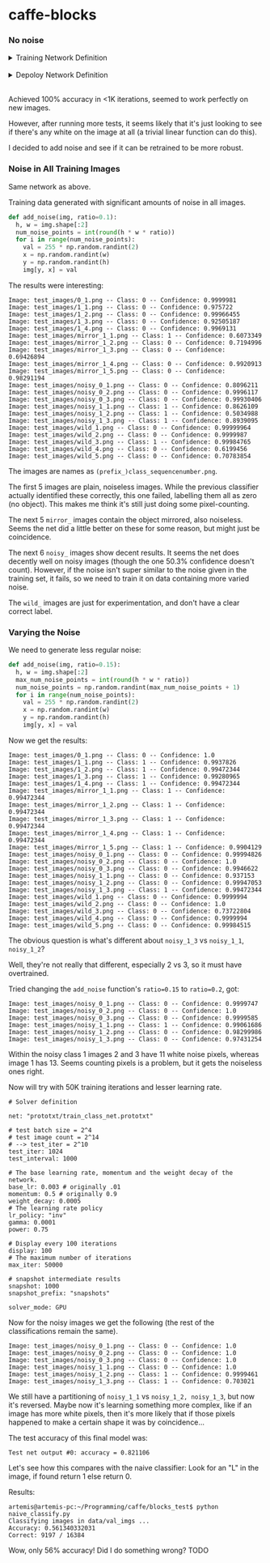 # caffe-blocks

### No noise

<details>
  <summary>Training Network Definition</summary><p>
  
```
name: "CaffeNet"
layer {
  name: "data"
  type: "Data"
  top: "data"
  top: "label"
  include {
    phase: TRAIN
  }
  transform_param {
    mirror: true
    crop_size: 16
  }
  data_param {
    source: "/home/artemis/Programming/caffe/blocks_test/data/train_image_db"
    batch_size: 64
    backend: LMDB
  }
}
layer {
  name: "data"
  type: "Data"
  top: "data"
  top: "label"
  include {
    phase: TEST
  }
  transform_param {
    mirror: false
    crop_size: 16
  }
  data_param {
    source: "/home/artemis/Programming/caffe/blocks_test/data/val_image_db"
    batch_size: 16
    backend: LMDB
  }
}
layer {
  name: "conv1"
  type: "Convolution"
  bottom: "data"
  top: "conv1"
  param {
    lr_mult: 1
    decay_mult: 1
  }
  param {
    lr_mult: 2
    decay_mult: 0
  }
  convolution_param {
    num_output: 16
    kernel_size: 1
    stride: 1
    weight_filler {
      type: "gaussian"
      std: 0.01
    }
    bias_filler {
      type: "constant"
      value: 0
    }
  }
}
layer {
  name: "relu1"
  type: "ReLU"
  bottom: "conv1"
  top: "conv1"
}
layer {
  name: "pool1"
  type: "Pooling"
  bottom: "conv1"
  top: "pool1"
  pooling_param {
    pool: MAX
    kernel_size: 1
    stride: 1
  }
}
layer {
  name: "fc2"
  type: "InnerProduct"
  bottom: "pool1"
  top: "fc2"
  param {
    lr_mult: 1
    decay_mult: 1
  }
  param {
    lr_mult: 2
    decay_mult: 0
  }
  inner_product_param {
    num_output: 256
    weight_filler {
      type: "gaussian"
      std: 0.005
    }
    bias_filler {
      type: "constant"
      value: 1
    }
  }
}
layer {
  name: "relu2"
  type: "ReLU"
  bottom: "fc2"
  top: "fc2"
}
layer {
  name: "fc3"
  type: "InnerProduct"
  bottom: "fc2"
  top: "fc3"
  param {
    lr_mult: 1
    decay_mult: 1
  }
  param {
    lr_mult: 2
    decay_mult: 0
  }
  inner_product_param {
    num_output: 16
    weight_filler {
      type: "gaussian"
      std: 0.005
    }
    bias_filler {
      type: "constant"
      value: 1
    }
  }
}
layer {
  name: "relu3"
  type: "ReLU"
  bottom: "fc3"
  top: "fc3"
}
layer {
  name: "fc4"
  type: "InnerProduct"
  bottom: "fc3"
  top: "fc4"
  param {
    lr_mult: 1
    decay_mult: 1
  }
  param {
    lr_mult: 2
    decay_mult: 0
  }
  inner_product_param {
    num_output: 2
    weight_filler {
      type: "gaussian"
      std: 0.005
    }
    bias_filler {
      type: "constant"
      value: 1
    }
  }
}
layer {
  name: "accuracy"
  type: "Accuracy"
  bottom: "fc4"
  bottom: "label"
  top: "accuracy"
  include {
    phase: TEST
  }
}
layer {
  name: "loss"
  type: "SoftmaxWithLoss"
  bottom: "fc4"
  bottom: "label"
  top: "loss"
}
```
</p></details><br/>

<details>
  <summary>Depoloy Network Definition</summary><p>
  
```
name: "CaffeNet"
layer {
  name: "data"
  type: "Input"
  top: "data"
  input_param { shape: { dim: 1 dim: 1 dim: 16 dim: 16 } }
}
layer {
  name: "conv1"
  type: "Convolution"
  bottom: "data"
  top: "conv1"
  param {
    lr_mult: 1
    decay_mult: 1
  }
  param {
    lr_mult: 2
    decay_mult: 0
  }
  convolution_param {
    num_output: 16
    kernel_size: 1
    stride: 1
    weight_filler {
      type: "gaussian"
      std: 0.01
    }
    bias_filler {
      type: "constant"
      value: 0
    }
  }
}
layer {
  name: "relu1"
  type: "ReLU"
  bottom: "conv1"
  top: "conv1"
}
layer {
  name: "pool1"
  type: "Pooling"
  bottom: "conv1"
  top: "pool1"
  pooling_param {
    pool: MAX
    kernel_size: 1
    stride: 1
  }
}
layer {
  name: "fc2"
  type: "InnerProduct"
  bottom: "pool1"
  top: "fc2"
  param {
    lr_mult: 1
    decay_mult: 1
  }
  param {
    lr_mult: 2
    decay_mult: 0
  }
  inner_product_param {
    num_output: 256
    weight_filler {
      type: "gaussian"
      std: 0.005
    }
    bias_filler {
      type: "constant"
      value: 1
    }
  }
}
layer {
  name: "relu2"
  type: "ReLU"
  bottom: "fc2"
  top: "fc2"
}
layer {
  name: "fc3"
  type: "InnerProduct"
  bottom: "fc2"
  top: "fc3"
  param {
    lr_mult: 1
    decay_mult: 1
  }
  param {
    lr_mult: 2
    decay_mult: 0
  }
  inner_product_param {
    num_output: 16
    weight_filler {
      type: "gaussian"
      std: 0.005
    }
    bias_filler {
      type: "constant"
      value: 1
    }
  }
}
layer {
  name: "relu3"
  type: "ReLU"
  bottom: "fc3"
  top: "fc3"
}
layer {
  name: "fc4"
  type: "InnerProduct"
  bottom: "fc3"
  top: "fc4"
  param {
    lr_mult: 1
    decay_mult: 1
  }
  param {
    lr_mult: 2
    decay_mult: 0
  }
  inner_product_param {
    num_output: 2
    weight_filler {
      type: "gaussian"
      std: 0.005
    }
    bias_filler {
      type: "constant"
      value: 1
    }
  }
}
layer {
  name: "loss"
  type: "Softmax"
  bottom: "fc4"
  top: "loss"
}
```
</p></details><br/>

Achieved 100% accuracy in <1K iterations, seemed to work perfectly on new images.

However, after running more tests, it seems likely that it's just looking to see if there's any white on the image at all (a trivial linear function can do this).

I decided to add noise and see if it can be retrained to be more robust.

### Noise in All Training Images

Same network as above.

Training data generated with significant amounts of noise in all images.

```python
def add_noise(img, ratio=0.1):
  h, w = img.shape[:2]
  num_noise_points = int(round(h * w * ratio))
  for i in range(num_noise_points):
    val = 255 * np.random.randint(2)
    x = np.random.randint(w)
    y = np.random.randint(h)
    img[y, x] = val
```

The results were interesting:

```
Image: test_images/0_1.png -- Class: 0 -- Confidence: 0.9999981
Image: test_images/1_1.png -- Class: 0 -- Confidence: 0.975722
Image: test_images/1_2.png -- Class: 0 -- Confidence: 0.99966455
Image: test_images/1_3.png -- Class: 0 -- Confidence: 0.92505187
Image: test_images/1_4.png -- Class: 0 -- Confidence: 0.9969131
Image: test_images/mirror_1_1.png -- Class: 1 -- Confidence: 0.6073349
Image: test_images/mirror_1_2.png -- Class: 0 -- Confidence: 0.7194996
Image: test_images/mirror_1_3.png -- Class: 0 -- Confidence: 0.69426894
Image: test_images/mirror_1_4.png -- Class: 0 -- Confidence: 0.9920913
Image: test_images/mirror_1_5.png -- Class: 0 -- Confidence: 0.98291194
Image: test_images/noisy_0_1.png -- Class: 0 -- Confidence: 0.8096211
Image: test_images/noisy_0_2.png -- Class: 0 -- Confidence: 0.9996117
Image: test_images/noisy_0_3.png -- Class: 0 -- Confidence: 0.99930406
Image: test_images/noisy_1_1.png -- Class: 1 -- Confidence: 0.8626109
Image: test_images/noisy_1_2.png -- Class: 1 -- Confidence: 0.5034988
Image: test_images/noisy_1_3.png -- Class: 1 -- Confidence: 0.8939095
Image: test_images/wild_1.png -- Class: 0 -- Confidence: 0.99999964
Image: test_images/wild_2.png -- Class: 0 -- Confidence: 0.9999987
Image: test_images/wild_3.png -- Class: 1 -- Confidence: 0.99984765
Image: test_images/wild_4.png -- Class: 0 -- Confidence: 0.6199456
Image: test_images/wild_5.png -- Class: 0 -- Confidence: 0.70783854

```

The images are names as `(prefix_)class_sequencenumber.png`.

The first 5 images are plain, noiseless images.  While the previous classifier actually identified these correctly, this one failed, labelling them all as zero (no object).  This makes me think it's still just doing some pixel-counting.

The next 5 `mirror_` images contain the object mirrored, also noiseless.  Seems the net did a little better on these for some reason, but might just be coincidence.

The next 6 `noisy_` images show decent results. It seems the net does decently well on noisy images (though the one 50.3% confidence doesn't count).  However, if the noise isn't super similar to the noise given in the training set, it fails, so we need to train it on data containing more varied noise.

The `wild_` images are just for experimentation, and don't have a clear correct label.

### Varying the Noise

We need to generate less regular noise:

```python
def add_noise(img, ratio=0.15):
  h, w = img.shape[:2]
  max_num_noise_points = int(round(h * w * ratio))
  num_noise_points = np.random.randint(max_num_noise_points + 1)
  for i in range(num_noise_points):
    val = 255 * np.random.randint(2)
    x = np.random.randint(w)
    y = np.random.randint(h)
    img[y, x] = val
```

Now we get the results:

```
Image: test_images/0_1.png -- Class: 0 -- Confidence: 1.0
Image: test_images/1_1.png -- Class: 1 -- Confidence: 0.9937826
Image: test_images/1_2.png -- Class: 1 -- Confidence: 0.99472344
Image: test_images/1_3.png -- Class: 1 -- Confidence: 0.99280965
Image: test_images/1_4.png -- Class: 1 -- Confidence: 0.99472344
Image: test_images/mirror_1_1.png -- Class: 1 -- Confidence: 0.99472344
Image: test_images/mirror_1_2.png -- Class: 1 -- Confidence: 0.99472344
Image: test_images/mirror_1_3.png -- Class: 1 -- Confidence: 0.99472344
Image: test_images/mirror_1_4.png -- Class: 1 -- Confidence: 0.99472344
Image: test_images/mirror_1_5.png -- Class: 1 -- Confidence: 0.9904129
Image: test_images/noisy_0_1.png -- Class: 0 -- Confidence: 0.99994826
Image: test_images/noisy_0_2.png -- Class: 0 -- Confidence: 1.0
Image: test_images/noisy_0_3.png -- Class: 0 -- Confidence: 0.9946622
Image: test_images/noisy_1_1.png -- Class: 0 -- Confidence: 0.937153
Image: test_images/noisy_1_2.png -- Class: 0 -- Confidence: 0.99947053
Image: test_images/noisy_1_3.png -- Class: 1 -- Confidence: 0.99472344
Image: test_images/wild_1.png -- Class: 0 -- Confidence: 0.9999994
Image: test_images/wild_2.png -- Class: 0 -- Confidence: 1.0
Image: test_images/wild_3.png -- Class: 0 -- Confidence: 0.73722804
Image: test_images/wild_4.png -- Class: 0 -- Confidence: 0.9999994
Image: test_images/wild_5.png -- Class: 0 -- Confidence: 0.99984515
```

The obvious question is what's different about `noisy_1_3` vs `noisy_1_1`, `noisy_1_2`?

Well, they're not really that different, especially 2 vs 3, so it must have overtrained.

Tried changing the `add_noise` function's `ratio=0.15` to `ratio=0.2`, got:

```
Image: test_images/noisy_0_1.png -- Class: 0 -- Confidence: 0.9999747
Image: test_images/noisy_0_2.png -- Class: 0 -- Confidence: 1.0
Image: test_images/noisy_0_3.png -- Class: 0 -- Confidence: 0.9999585
Image: test_images/noisy_1_1.png -- Class: 1 -- Confidence: 0.99061686
Image: test_images/noisy_1_2.png -- Class: 0 -- Confidence: 0.98299986
Image: test_images/noisy_1_3.png -- Class: 0 -- Confidence: 0.97431254
```

Within the noisy class 1 images 2 and 3 have 11 white noise pixels, whereas image 1 has 13.  Seems counting pixels is a problem, but it gets the noiseless ones right.

Now will try with 50K training iterations and lesser learning rate.

```
# Solver definition

net: "prototxt/train_class_net.prototxt"

# test batch size = 2^4
# test image count = 2^14
# --> test_iter = 2^10
test_iter: 1024
test_interval: 1000

# The base learning rate, momentum and the weight decay of the network.
base_lr: 0.003 # originally .01
momentum: 0.5 # originally 0.9
weight_decay: 0.0005
# The learning rate policy
lr_policy: "inv"
gamma: 0.0001
power: 0.75

# Display every 100 iterations
display: 100
# The maximum number of iterations
max_iter: 50000

# snapshot intermediate results
snapshot: 1000
snapshot_prefix: "snapshots"

solver_mode: GPU
```

Now for the noisy images we get the following (the rest of the classifications remain the same).

```
Image: test_images/noisy_0_1.png -- Class: 0 -- Confidence: 1.0
Image: test_images/noisy_0_2.png -- Class: 0 -- Confidence: 1.0
Image: test_images/noisy_0_3.png -- Class: 0 -- Confidence: 1.0
Image: test_images/noisy_1_1.png -- Class: 0 -- Confidence: 1.0
Image: test_images/noisy_1_2.png -- Class: 1 -- Confidence: 0.9999461
Image: test_images/noisy_1_3.png -- Class: 1 -- Confidence: 0.703021
```

We still have a partitioning of `noisy_1_1` vs `noisy_1_2, noisy_1_3`, but now it's reversed.  Maybe now it's learning something more complex, like if an image has more white pixels, then it's more likely that if those pixels happened to make a certain shape it was by coincidence...

The test accuracy of this final model was:

```
Test net output #0: accuracy = 0.821106
```

Let's see how this compares with the naive classifier: Look for an "L" in the image, if found return 1 else return 0.

Results:
```
artemis@artemis-pc:~/Programming/caffe/blocks_test$ python naive_classify.py 
Classifying images in data/val_imgs ...
Accuracy: 0.561340332031
Correct: 9197 / 16384
```

Wow, only 56% accuracy!  Did I do something wrong? TODO
